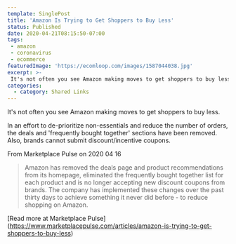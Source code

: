 ```yaml
---
template: SinglePost
title: 'Amazon Is Trying to Get Shoppers to Buy Less'
status: Published
date: 2020-04-21T08:15:50-07:00
tags:
 - amazon
 - coronavirus
 - ecommerce
featuredImage: 'https://ecomloop.com/images/1587044038.jpg'
excerpt: >-
 It's not often you see Amazon making moves to get shoppers to buy less. In an effort to de-prioritize non-essentials and reduce the number of orders, the deals and 'frequently bought together' sections have been removed. Also, brands cannot submit discount/incentive coupons.
categories:
  - category: Shared Links
---
```

It's not often you see Amazon making moves to get shoppers to buy less.

In an effort to de-prioritize non-essentials and reduce the number of orders, the deals and 'frequently bought together' sections have been removed. Also, brands cannot submit discount/incentive coupons.

From Marketplace Pulse on 2020 04 16
> Amazon has removed the deals page and product recommendations from its homepage, eliminated the frequently bought together list for each product and is no longer accepting new discount coupons from brands. The company has implemented these changes over the past thirty days to achieve something it never did before - to reduce shopping on Amazon.

[Read more at Marketplace Pulse] (https://www.marketplacepulse.com/articles/amazon-is-trying-to-get-shoppers-to-buy-less)
